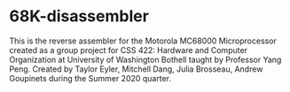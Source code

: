 # 68K-disassembler
This is the reverse assembler for the Motorola MC68000 Microprocessor created as a group project for CSS 422: Hardware and Computer Organization at University of Washington Bothell taught by Professor Yang Peng. Created by Taylor Eyler, Mitchell Dang, Julia Brosseau, Andrew Goupinets during the Summer 2020 quarter. 

